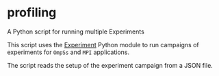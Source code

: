 # profiling
A Python script for running multiple Experiments

This script uses the [Experiment](https://github.com/bchalios/experiment) Python module to run campaigns of experiments
for `OmpSs` and `MPI` applications.

The script reads the setup of the experiment campaign from a JSON file.

